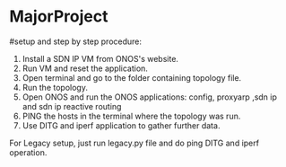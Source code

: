 # MajorProject

#setup and step by step procedure:
1. Install a SDN IP VM from ONOS's website.
2. Run VM and reset the application.
3. Open terminal and go to the folder containing topology file.
4. Run the topology.
5. Open ONOS and run the ONOS applications: config, proxyarp ,sdn ip and sdn ip reactive routing
6. PING the hosts in the terminal where the topology was run.
7.  Use DITG and iperf application to gather further data.

For Legacy setup, just run legacy.py file and do ping DITG and iperf operation.
